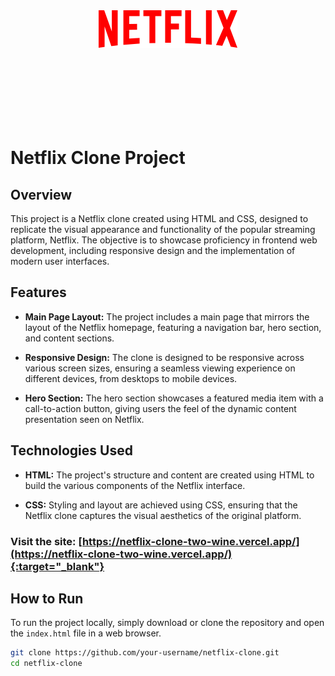 <div style="background-image: url('assets/images/bg.jpg'); background-size: cover; height: 300px; width:100%; display:flex; justify-content: center; align-items:center;">
  <img src='assets/images/logo.svg'>
</div>

# Netflix Clone Project

## Overview

This project is a Netflix clone created using HTML and CSS, designed to replicate the visual appearance and functionality of the popular streaming platform, Netflix. The objective is to showcase proficiency in frontend web development, including responsive design and the implementation of modern user interfaces.

## Features

- **Main Page Layout:** The project includes a main page that mirrors the layout of the Netflix homepage, featuring a navigation bar, hero section, and content sections.

- **Responsive Design:** The clone is designed to be responsive across various screen sizes, ensuring a seamless viewing experience on different devices, from desktops to mobile devices.

- **Hero Section:** The hero section showcases a featured media item with a call-to-action button, giving users the feel of the dynamic content presentation seen on Netflix.

## Technologies Used

- **HTML:** The project's structure and content are created using HTML to build the various components of the Netflix interface.

- **CSS:** Styling and layout are achieved using CSS, ensuring that the Netflix clone captures the visual aesthetics of the original platform.

### **Visit the site: [https://netflix-clone-two-wine.vercel.app/](https://netflix-clone-two-wine.vercel.app/){:target="_blank"}**


## How to Run

To run the project locally, simply download or clone the repository and open the `index.html` file in a web browser.

```bash
git clone https://github.com/your-username/netflix-clone.git
cd netflix-clone
